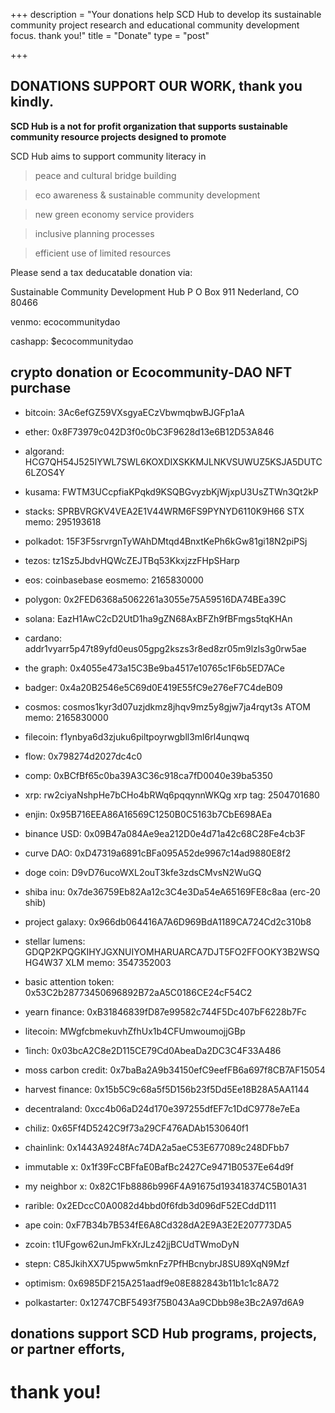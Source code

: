 +++
description = "Your donations help SCD Hub to develop its sustainable community project research and educational community development focus. thank you!"
title = "Donate"
type = "post"

+++
## DONATIONS SUPPORT OUR WORK, thank you kindly.

<strong>SCD Hub is a not for profit organization that supports sustainable community resource projects designed to promote </strong>

SCD Hub aims to support community literacy in 

> peace and cultural bridge building

> eco awareness & sustainable community development

> new green economy service providers

> inclusive planning processes

> efficient use of limited resources


Please send a tax deducatable donation via:

Sustainable Community Development Hub
P O Box 911
Nederland, CO 80466

venmo: ecocommunitydao

cashapp: $ecocommunitydao

## crypto donation or Ecocommunity-DAO NFT purchase 


* bitcoin: 3Ac6efGZ59VXsgyaECzVbwmqbwBJGFp1aA

* ether: 0x8F73979c042D3f0c0bC3F9628d13e6B12D53A846

* algorand: HCG7QH54J525IYWL7SWL6KOXDIXSKKMJLNKVSUWUZ5KSJA5DUTC6LZOS4Y

* kusama: FWTM3UCcpfiaKPqkd9KSQBGvyzbKjWjxpU3UsZTWn3Qt2kP

* stacks: SPRBVRGKV4VEA2E1V44WRM6FS9PYNYD6110K9H66 STX memo: 295193618

* polkadot: 15F3F5srvrgnTyWAhDMtqd4BnxtKePh6kGw81gi18N2piPSj

* tezos: tz1Sz5JbdvHQWcZEJTBq53KkxjzzFHpSHarp

* eos: coinbasebase eosmemo: 2165830000

* polygon: 0x2FED6368a5062261a3055e75A59516DA74BEa39C

* solana: EazH1AwC2cD2UtD1ha9gZN68AxBFZh9fBFmgs5tqKHAn

* cardano: addr1vyarr5p47t89yfd0eus05gpg2kszs3r8ed8zr05m9lzls3g0rw5ae

* the graph: 0x4055e473a15C3Be9ba4517e10765c1F6b5ED7ACe

* badger: 0x4a20B2546e5C69d0E419E55fC9e276eF7C4deB09

* cosmos: cosmos1kyr3d07uzjdkmz8jhqv9mz5y8gjw7ja4rqyt3s ATOM memo: 2165830000

* filecoin: f1ynbya6d3zjuku6piltpoyrwgbll3ml6rl4unqwq

* flow: 0x798274d2027dc4c0

* comp: 0xBCfBf65c0ba39A3C36c918ca7fD0040e39ba5350

* xrp: rw2ciyaNshpHe7bCHo4bRWq6pqqynnWKQg xrp tag: 2504701680

* enjin: 0x95B716EEA86A16569C1250B0C5163b7CbE698AEa

* binance USD: 0x09B47a084Ae9ea212D0e4d71a42c68C28Fe4cb3F

* curve DAO: 0xD47319a6891cBFa095A52de9967c14ad9880E8f2

* doge coin: D9vD76ucoWXL2ouT3kfe3zdsCMvsN2WuGQ

* shiba inu: 0x7de36759Eb82Aa12c3C4e3Da54eA65169FE8c8aa (erc-20 shib)

* project galaxy: 0x966db064416A7A6D969BdA1189CA724Cd2c310b8

* stellar lumens: GDQP2KPQGKIHYJGXNUIYOMHARUARCA7DJT5FO2FFOOKY3B2WSQHG4W37 XLM memo: 3547352003

* basic attention token: 0x53C2b28773450696892B72aA5C0186CE24cF54C2  

* yearn finance: 0xB31846839fD87e99582c744F5Dc407bF6228b7Fc

* litecoin: MWgfcbmekuvhZfhUx1b4CFUmwoumojjGBp

* 1inch: 0x03bcA2C8e2D115CE79Cd0AbeaDa2DC3C4F33A486

* moss carbon credit: 0x7baBa2A9b34150efC9eefFB6a697f8CB7AF15054

* harvest finance: 0x15b5C9c68a5f5D156b23f5Dd5Ee18B28A5AA1144

* decentraland: 0xcc4b06aD24d170e397255dfEF7c1DdC9778e7eEa
 
* chiliz: 0x65Ff4D5242C9f73a29CF476ADAb1530640f1

* chainlink: 0x1443A9248fAc74DA2a5aeC53E677089c248DFbb7

* immutable x: 0x1f39FcCBFfaE0BafBc2427Ce9471B0537Ee64d9f

* my neighbor x: 0x82C1Fb8886b996F4A91675d193418374C5B01A31

* rarible: 0x2EDccC0A0082d4bbd0f6fdb3d096dF52ECddD111

* ape coin: 0xF7B34b7B534fE6A8Cd328dA2E9A3E2E207773DA5

* zcoin: t1UFgow62unJmFkXrJLz42jjBCUdTWmoDyN

* stepn: C85JkihXX7U5pww5mknFz7PfHBcnybrJ8SU89XqN9Mzf

* optimism: 0x6985DF215A251aadf9e08E882843b11b1c1c8A72

* polkastarter: 0x12747CBF5493f75B043Aa9CDbb98e3Bc2A97d6A9


## donations support SCD Hub programs, projects, or partner efforts,

# thank you!

